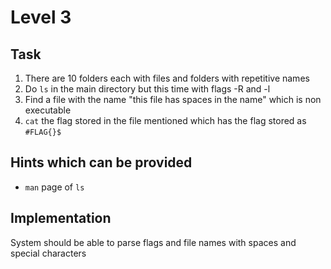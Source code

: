 # Level 3
## Task
1. There are 10 folders each with files and folders with repetitive names
2. Do `ls` in the main directory but this time with flags -R and -l
3. Find a file with the name "this file has spaces in the name" which is non executable
4. `cat` the flag stored in the file mentioned which has the flag stored as `#FLAG{}$`

## Hints which can be provided
- `man` page of `ls`

## Implementation
System should be able to parse flags and file names with spaces and special characters